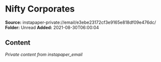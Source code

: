 # Nifty Corporates

**Source:** instapaper-private://email/e3ebe23172cf3e9165e818df09e476dc/
**Folder:** Unread
**Added:** 2021-08-30T06:00:04




## Content
*Private content from instapaper_email*
